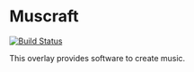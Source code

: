 # Muscraft
[![Build Status](https://travis-ci.org/suhr/muscraft.svg)](https://travis-ci.org/suhr/muscraft)

This overlay provides software to create music.

